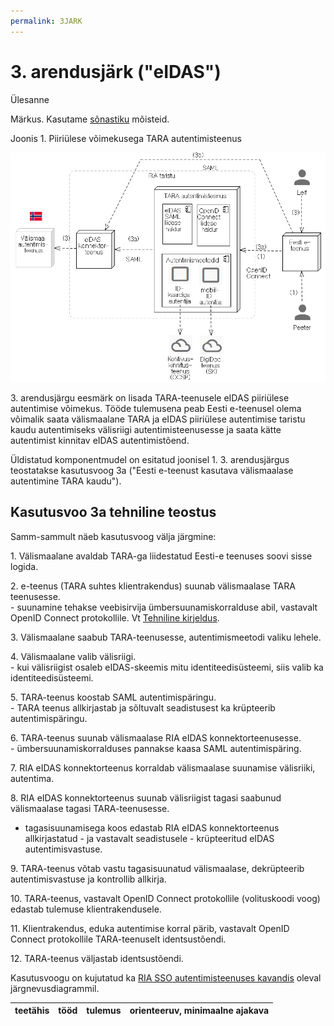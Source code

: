 ```yaml
---
permalink: 3JARK
---
```


# 3. arendusjärk ("eIDAS")

Ülesanne

Märkus. Kasutame [sõnastiku](Sonastik) mõisteid.

Joonis 1. Piiriülese võimekusega TARA autentimisteenus

<img src='img/3JARK.PNG' style='width: 600px;'>

3\. arendusjärgu eesmärk on lisada TARA-teenusele eIDAS piiriülese autentimise võimekus. Tööde tulemusena peab  Eesti e-teenusel olema võimalik saata välismaalane TARA ja eIDAS piiriülese autentimise taristu kaudu autentimiseks välisriigi autentimisteenusesse ja saata kätte autentimist kinnitav eIDAS autentimistõend.

Üldistatud komponentmudel on esitatud joonisel 1. 3. arendusjärgus teostatakse kasutusvoog 3a ("Eesti e-teenust kasutava välismaalase autentimine TARA kaudu"). 

## Kasutusvoo 3a tehniline teostus

Samm-sammult näeb kasutusvoog välja järgmine:

1\. Välismaalane avaldab TARA-ga liidestatud Eesti-e teenuses soovi sisse logida.

2\. e-teenus (TARA suhtes klientrakendus) suunab välismaalase TARA teenusesse.<br>
\- suunamine tehakse veebisirvija ümbersuunamiskorralduse abil, vastavalt OpenID Connect protokollile. Vt [Tehniline kirjeldus](TehnilineKirjeldus).

3\. Välismaalane saabub TARA-teenusesse, autentimismeetodi valiku lehele.

4\. Välismaalane valib välisriigi.<br>
\- kui välisriigist osaleb eIDAS-skeemis mitu identiteedisüsteemi, siis valib ka identiteedisüsteemi.

5\. TARA-teenus koostab SAML autentimispäringu.<br>
\- TARA teenus allkirjastab ja sõltuvalt seadistusest ka krüpteerib autentimispäringu.

6\. TARA-teenus suunab välismaalase RIA eIDAS konnektorteenusesse.<br>
\- ümbersuunamiskorralduses pannakse kaasa SAML autentimispäring.

7\. RIA eIDAS konnektorteenus korraldab välismaalase suunamise välisriiki, autentima.

8\. RIA eIDAS konnektorteenus suunab välisriigist tagasi saabunud välismaalase tagasi TARA-teenusesse.<br>
- tagasisuunamisega koos edastab RIA eIDAS konnektorteenus allkirjastatud - ja vastavalt seadistusele - krüpteeritud eIDAS autentimisvastuse.

9\. TARA-teenus võtab vastu tagasisuunatud välismaalase, dekrüpteerib autentimisvastuse ja kontrollib allkirja.

10\. TARA-teenus, vastavalt OpenID Connect protokollile (volituskoodi voog) edastab tulemuse klientrakendusele.

11\. Klientrakendus, eduka autentimise korral pärib, vastavalt OpenID Connect protokollile TARA-teenuselt identsustõendi.

12\. TARA-teenus väljastab identsustõendi.

Kasutusvoogu on kujutatud ka [RIA SSO autentimisteenuses kavandis](Viited#4-3) oleval järgnevusdiagrammil.



| teetähis | tööd | tulemus | orienteeruv, minimaalne ajakava |
|----------|------|---------|--------------|


